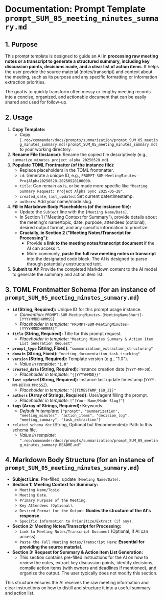 # Documentation: Prompt Template `prompt_SUM_05_meeting_minutes_summary.md`

## 1. Purpose

This prompt template is designed to guide an AI in **processing raw meeting notes or a transcript to generate a structured summary, including key discussion points, decisions made, and a clear list of action items**. It helps the user provide the source material (notes/transcript) and context about the meeting, such as its purpose and any specific formatting or information extraction priorities.

The goal is to quickly transform often messy or lengthy meeting records into a concise, organized, and actionable document that can be easily shared and used for follow-up.

## 2. Usage

1.  **Copy Template:**
    *   Copy `[.roo/commander/docs/prompts/summarization/prompt_SUM_05_meeting_minutes_summary.md](prompt_SUM_05_meeting_minutes_summary.md)` to your working directory.
2.  **Rename File (Instance):** Rename the copied file descriptively (e.g., `summarize_minutes_project_alpha_20250528.md`).
3.  **Populate TOML Frontmatter (of the instance file):**
    *   Replace placeholders in the TOML frontmatter.
    *   `id`: Generate a unique ID, e.g., `PROMPT-SUM-MeetingMinutes-ProjAlpha20250528-20250528100000`.
    *   `title`: Can remain as is, or be made more specific like `"Meeting Summary Request: Project Alpha Sync 2025-05-28"`.
    *   `created_date`, `last_updated`: Set current date/timestamp.
    *   `authors`: Add your name/mode slug.
4.  **Fill in Markdown Body Placeholders (of the instance file):**
    *   Update the `Subject` line with the `[Meeting Name/Date]`.
    *   In Section 1 ("Meeting Context for Summary"), provide details about the meeting's name/topic, date, purpose, attendees (optional), desired output format, and any specific information to prioritize.
    *   **Crucially, in Section 2 ("Meeting Notes/Transcript for Processing"):**
        *   Provide a **link to the meeting notes/transcript document** if the AI can access it.
        *   More commonly, **paste the full raw meeting notes or transcript** into the designated code block. The AI is designed to parse through potentially unstructured text.
5.  **Submit to AI:** Provide the completed Markdown content to the AI model to generate the summary and action item list.

## 3. TOML Frontmatter Schema (for an instance of `prompt_SUM_05_meeting_minutes_summary.md`)

*   **`id` (String, Required):** Unique ID for this prompt usage instance.
    *   *Convention:* `PROMPT-SUM-MeetingMinutes-[MeetingNameShort]-[YYYYMMDDHHMMSS]`
    *   *Placeholder in template:* `"PROMPT-SUM-MeetingMinutes-[YYYYMMDDHHMMSS]"`
*   **`title` (String, Required):** Title for this prompt request.
    *   *Placeholder in template:* `"Meeting Minutes Summary & Action Item List Generation Request"`
*   **`prompt_type` (String, Fixed):** `"summarization_extraction_structuring"`
*   **`domain` (String, Fixed):** `"meeting_documentation_task_tracking"`
*   **`version` (String, Required):** Template version (e.g., "1.0").
    *   *Value in template:* `"1.0"`
*   **`created_date` (String, Required):** Instance creation date (`YYYY-MM-DD`).
    *   *Placeholder in template:* `"{{YYYYMMDD}}"`
*   **`last_updated` (String, Required):** Instance last update timestamp (`YYYY-MM-DDTHH:MM:SSZ`).
    *   *Placeholder in template:* `"{{TIMESTAMP_ISO_Z}}"`
*   **`authors` (Array of Strings, Required):** User/agent filling the prompt.
    *   *Placeholder in template:* `["[Your Name/Mode Slug]"]`
*   **`tags` (Array of Strings, Required):** Keywords.
    *   *Default in template:* `["prompt", "summarization", "meeting_minutes", "action_items", "decision_log", "meeting_summary", "task_extraction"]`
*   `related_schema_doc` (String, Optional but Recommended): Path to this schema file.
    *   *Value in template:* `".roo/commander/docs/prompts/summarization/prompt_SUM_05_meeting_minutes_summary.README.md"`

## 4. Markdown Body Structure (for an instance of `prompt_SUM_05_meeting_minutes_summary.md`)

*   **Subject Line:** Pre-filled; update `[Meeting Name/Date]`.
*   **Section 1: Meeting Context for Summary:**
    *   `Meeting Name/Topic`.
    *   `Meeting Date`.
    *   `Primary Purpose of the Meeting`.
    *   `Key Attendees (Optional)`.
    *   `Desired Format for the Output`: **Guides the structure of the AI's response.**
    *   `Specific Information to Prioritize/Extract (if any)`.
*   **Section 2: Meeting Notes/Transcript for Processing:**
    *   `Link to Meeting Notes/Transcript Document` (Optional, if AI can access).
    *   `Paste the Full Meeting Notes/Transcript Here`: **Essential for providing the source material.**
*   **Section 3: Request for Summary & Action Item List Generation:**
    *   This section contains pre-filled instructions for the AI on how to review the notes, extract key discussion points, identify decisions, compile action items (with owners and deadlines if mentioned), and organize the output. The user typically does not modify this section.

This structure ensures the AI receives the raw meeting information and clear instructions on how to distill and structure it into a useful summary and action list.